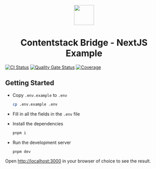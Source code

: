 <p align="center">
  <img src="https://raw.githubusercontent.com/Dobefu/csb/refs/heads/main/logo.svg" width="64px">
</p>

<h1 align="center">Contentstack Bridge - NextJS Example</h1>

[![CI Status](https://github.com/Dobefu/csb-example-nextjs/actions/workflows/ci.yml/badge.svg)](https://github.com/Dobefu/csb-example-nextjs/actions/workflows/ci.yml)
[![Quality Gate Status](https://sonarcloud.io/api/project_badges/measure?project=Dobefu_csb-example-nextjs&metric=alert_status)](https://sonarcloud.io/summary/new_code?id=Dobefu_csb-example-nextjs)
[![Coverage](https://sonarcloud.io/api/project_badges/measure?project=Dobefu_csb-example-nextjs&metric=coverage)](https://sonarcloud.io/summary/new_code?id=Dobefu_csb-example-nextjs)

## Getting Started

- Copy `.env.example` to `.env`

  ```bash
  cp .env.example .env
  ```

- Fill in all the fields in the `.env` file

- Install the dependencies

  ```bash
  pnpm i
  ```

- Run the development server

  ```bash
  pnpm dev
  ```

Open [http://localhost:3000](http://localhost:3000) in your browser of choice to see the result.
